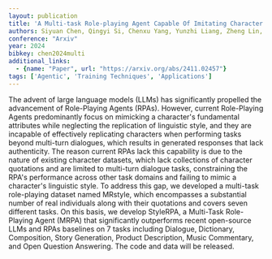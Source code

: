 ```yaml
---
layout: publication
title: 'A Multi-task Role-playing Agent Capable Of Imitating Character Linguistic Styles'
authors: Siyuan Chen, Qingyi Si, Chenxu Yang, Yunzhi Liang, Zheng Lin, Huan Liu, Weiping Wang
conference: "Arxiv"
year: 2024
bibkey: chen2024multi
additional_links:
  - {name: "Paper", url: "https://arxiv.org/abs/2411.02457"}
tags: ['Agentic', 'Training Techniques', 'Applications']
---
```

The advent of large language models (LLMs) has significantly propelled the
advancement of Role-Playing Agents (RPAs). However, current Role-Playing Agents
predominantly focus on mimicking a character's fundamental attributes while
neglecting the replication of linguistic style, and they are incapable of
effectively replicating characters when performing tasks beyond multi-turn
dialogues, which results in generated responses that lack authenticity. The
reason current RPAs lack this capability is due to the nature of existing
character datasets, which lack collections of character quotations and are
limited to multi-turn dialogue tasks, constraining the RPA's performance across
other task domains and failing to mimic a character's linguistic style. To
address this gap, we developed a multi-task role-playing dataset named MRstyle,
which encompasses a substantial number of real individuals along with their
quotations and covers seven different tasks. On this basis, we develop
StyleRPA, a Multi-Task Role-Playing Agent (MRPA) that significantly outperforms
recent open-source LLMs and RPAs baselines on 7 tasks including Dialogue,
Dictionary, Composition, Story Generation, Product Description, Music
Commentary, and Open Question Answering. The code and data will be released.

